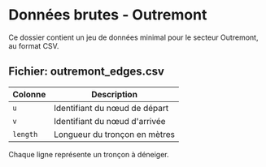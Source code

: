 # Données brutes - Outremont

Ce dossier contient un jeu de données minimal pour le secteur Outremont, au format CSV.

## Fichier: outremont_edges.csv

| Colonne | Description |
|---------|-------------|
| `u`     | Identifiant du nœud de départ |
| `v`     | Identifiant du nœud d'arrivée |
| `length`| Longueur du tronçon en mètres |

Chaque ligne représente un tronçon à déneiger.
